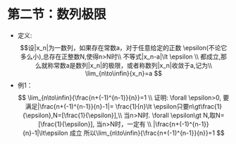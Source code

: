 # 第二节：数列极限
* 定义: 
$$设|x_n|为一数列，如果存在常数a，对于任意给定的正数 \epsilon(不论它多么小),总存在正整数N,使得n>N时\\
    不等式|x_n-a|\lt \epsilon \\
    都成立,那么就称常数a是数列|x_n|的极限，或者称数列|x_n|收敛于a,记为\\
    \lim_{n\to\infin}{x_n}=a
$$
* 例1：
$$ \lim_{n\to\infin}{\frac{n+(-1)^{n-1}}{n}}=1 \\
证明: \forall \epsilon>0, 要满足|\frac{n+(-1)^{n-1}}{n}-1|= \frac{1}{n}\lt \epsilon只要n\gt\frac{1}{\epsilon},N=[\frac{1}{\epsilon}],\\
当n>N时. \forall \epsilon\gt N,取N=[\frac{1}{\epsilon}], 当n>N时，一定有 \\
|\frac{n+(-1)^{n-1}}{n}-1|\lt\epsilon 成立
所以\lim_{n\to\infin}{\frac{n+(-1)^{n-1}}{n}}=1
$$
